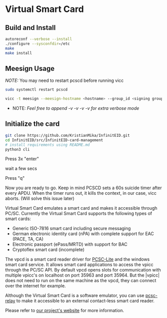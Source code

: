 # Virtual Smart Card

## Build and Install

```bash
autoreconf --verbose --install
./configure --sysconfdir=/etc
make
make install
```

## Meesign Usage

_NOTE:_ You may need to restart pcscd before running vicc

```bash
sudo systemctl restart pcscd
```

```bash
vicc -t meesign --meesign-hostname <hostname> --group_id <signing group ID> --meesign_ca_cert </path/to/your/meesign-ca-cert.pem>
```

- NOTE: _Feel free to append -v -v -v -v for extra verbose mode_

## Initialize the card

```bash
git clone https://github.com/KristianMika/InfinitEID.git
cd InfinitEID/src/InfinitEID-card-management
# install requirements using README.md
python3 cli
```

Press 3x "enter"

wait a few secs

Press "q"

Now you are ready to go. Keep in mind PCSCD sets a 60s suicide timer after every APDU. When the timer runs out,
it kills the context, in our case, vicc aborts. (Will solve this issue later)

Virtual Smart Card emulates a smart card and makes it accessible through PC/SC.
Currently the Virtual Smart Card supports the following types of smart cards:

- Generic ISO-7816 smart card including secure messaging
- German electronic identity card (nPA) with complete support for EAC
  (PACE, TA, CA)
- Electronic passport (ePass/MRTD) with support for BAC
- Cryptoflex smart card (incomplete)

The vpcd is a smart card reader driver for [PCSC-Lite](https://pcsclite.apdu.fr/) and the windows smart
card service. It allows smart card applications to access the vpicc through
the PC/SC API. By default vpcd opens slots for communication with multiple
vpicc's on localhost on port 35963 and port 35964. But the |vpicc| does not
need to run on the same machine as the vpcd, they can connect over the
internet for example.

Although the Virtual Smart Card is a software emulator, you can use
[pcsc-relay](http://frankmorgner.github.io/vsmartcard/pcsc-relay/README.html)
to make it accessible to an external contact-less smart card reader.

Please refer to [our project's website](http://frankmorgner.github.io/vsmartcard/virtualsmartcard/README.html) for more information.
